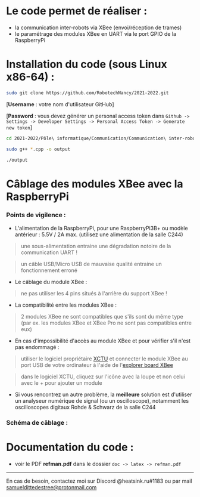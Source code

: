 # Le code permet de réaliser :

- la communication inter-robots via XBee (envoi/réception de trames)
- le paramétrage des modules XBee en UART via le port GPIO de la RaspberryPi


# Installation du code (sous Linux x86-64) :

```bash
sudo git clone https://github.com/RobotechNancy/2021-2022.git
```

[**Username** : votre nom d'utilisateur GitHub] 

[**Password** : vous devez générer un personal access token dans `Github -> Settings -> Developer Settings -> Personal Access Token -> Generate new token`]

```bash
cd 2021-2022/Pôle\ informatique/Communication/Communication\ inter-robots/xbee/  

sudo g++ *.cpp -o output

./output

```

# Câblage des modules XBee avec la RaspberryPi

### Points de vigilence :

- L'alimentation de la RaspberryPi, pour une RaspberryPi3B+ ou modèle antérieur : 5.5V / 2A max. (utilisez une alimentation de la salle C244)
> une sous-alimentation entraine une dégradation notoire de la communication UART !

> un câble USB/Micro USB de mauvaise qualité entraine un fonctionnement erroné

- Le câblage du module XBee :
> ne pas utiliser les 4 pins situés à l'arrière du support XBee !

- La compatibilité entre les modules XBee :
> 2 modules XBee ne sont compatibles que s'ils sont du même type (par ex. les modules XBee et XBee Pro ne sont pas compatibles entre eux)

- En cas d'impossibilité d'accès au module XBee et pour vérifier s'il n'est pas endommagé :
> utiliser le logiciel propriétaire [XCTU](https://hub.digi.com/dp/path=/support/asset/xctu-v-658-windows-x86x64/) et connecter le module XBee au port USB de votre ordinateur à l'aide de l'[explorer board XBee](https://s2.qwant.com/thumbr/0x380/e/2/01204fd8c357d0dce8acc47a0934b507685351a3559f81f2ed4661b6b831aa/RPI-326222.jpg?u=https%3A%2F%2Fwww.rpibolt.hu%2Fimg%2F15922%2FRPI-326222%2FRPI-326222.jpg)

> dans le logiciel XCTU, cliquez sur l'icône avec la loupe et non celui avec le + pour ajouter un module

- Si vous rencontrez un autre problème, la **meilleure** solution est d'utiliser un analyseur numérique de signal (ou un oscilloscope), notamment les oscilloscopes digitaux Rohde & Schwarz de la salle C244


### Schéma de câblage :



# Documentation du code :

- voir le PDF **refman.pdf** dans le dossier `doc -> latex -> refman.pdf`

***
En cas de besoin, contactez moi sur Discord @heatsink.ru#1183 ou par mail samueldittedestree@protonmail.com
